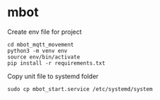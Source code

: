 # mbot

Create env file for project
```
cd mbot_mqtt_movement
python3 -m venv env
source env/bin/activate
pip install -r requirements.txt
```

Copy unit file to systemd folder
```
sudo cp mbot_start.service /etc/systemd/system
```